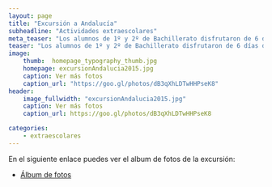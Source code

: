 ```yaml
---
layout: page
title: "Excursión a Andalucía"
subheadline: "Actividades extraescolares"
meta_teaser: "Los alumnos de 1º y 2º de Bachillerato disfrutaron de 6 días de excursión al finalizar las clases."
teaser: "Los alumnos de 1º y 2º de Bachillerato disfrutaron de 6 días de excursión al finalizar las clases."
image:
    thumb:  homepage_typography_thumb.jpg
    homepage: excursionAndalucia2015.jpg
    caption: Ver más fotos
    caption_url: "https://goo.gl/photos/dB3qXhLDTwHHPseK8"
header:
    image_fullwidth: "excursionAndalucia2015.jpg"
    caption: Ver más fotos
    caption_url: https://goo.gl/photos/dB3qXhLDTwHHPseK8

categories:
    - extraescolares
---
```



En el siguiente enlace puedes ver el album de fotos de la excursión:

* [Álbum de fotos](https://goo.gl/photos/dB3qXhLDTwHHPseK8)
